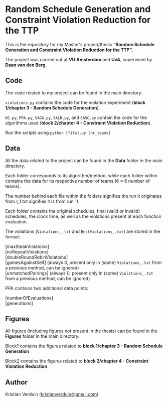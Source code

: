 # Random Schedule Generation and Constraint Violation Reduction for the TTP

This is the repository for my Master's project/thesis **"Random Schedule Generation and Constraint Violation Reduction for the TTP"**.

The project was carried out at **VU Amsterdam** and **UvA**, supervised by **Daan van den Berg**.

## Code

The code related to my project can be found in the main directory. 

`violations.py` contains the code for the violation experiment (**block 1/chapter 3 - Random Schedule Generation**).

`HC.py`, `PPA.py`, `SAGG.py`, `SALR.py`, and `SASC.py` contain the code for the algorithms used (**block 2/chapter 4 - Constraint Violation Reduction**).

Run the scripts using `python [file].py [nr_teams]`

## Data

All the data related to the project can be found in the **Data** folder in the main directory. 

Each folder corresponds to its algorithm/method, while each folder within contains the data for its respective number of teams (6 = 6 number of teams).

The number behind each file within the folders signifies the run it originates from (_1.txt signifies it is from run 1).

Each folder contains the original schedules, final (valid or invalid) schedules, the clock time, as well as the violations present at each function evaluation.

The violations (`Violations_.txt` and `BestViolations_.txt`) are stored in the format:

[maxSteakViolatoins] \
[noRepeatViolations]\
[doubleRoundRobinViolatoins]\
[gamesAgainstSelf] (always 0, present only in (some) `Violations_.txt` from a previous method, can be ignored)\
[unmatchedPairings] (always 0, present only in (some) `Violations_.txt` from a previous method, can be ignored)

PPA contains two additional data points:

[numberOfEvaluations]\
[generations]

## Figures

All figures (including figures not present in the thesis) can be found in the **Figures** folder in the main directory.

Block1 contains the figures related to **block 1/chapter 3 - Random Schedule Generation**

Block2 contains the figures related to **block 2/chapter 4 - Constraint Violation Reduction**

## Author

Kristian Verduin (kristianverduin@gmail.com)
